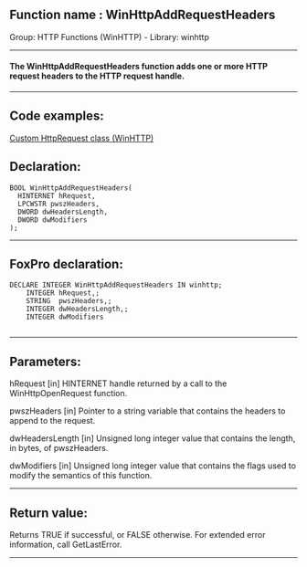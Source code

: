 
## Function name : WinHttpAddRequestHeaders
Group: HTTP Functions (WinHTTP) - Library: winhttp    
***  


#### The WinHttpAddRequestHeaders function adds one or more HTTP request headers to the HTTP request handle.
***  


## Code examples:
[Custom HttpRequest class (WinHTTP)](../../samples/sample_397.md)  

## Declaration:
```foxpro  
BOOL WinHttpAddRequestHeaders(
  HINTERNET hRequest,
  LPCWSTR pwszHeaders,
  DWORD dwHeadersLength,
  DWORD dwModifiers
);  
```  
***  


## FoxPro declaration:
```foxpro  
DECLARE INTEGER WinHttpAddRequestHeaders IN winhttp;
	INTEGER hRequest,;
	STRING  pwszHeaders,;
	INTEGER dwHeadersLength,;
	INTEGER dwModifiers
  
```  
***  


## Parameters:
hRequest 
[in] HINTERNET handle returned by a call to the WinHttpOpenRequest function.

pwszHeaders 
[in] Pointer to a string variable that contains the headers to append to the request.

dwHeadersLength 
[in] Unsigned long integer value that contains the length, in bytes, of pwszHeaders.

dwModifiers 
[in] Unsigned long integer value that contains the flags used to modify the semantics of this function.  
***  


## Return value:
Returns TRUE if successful, or FALSE otherwise. For extended error information, call GetLastError.   
***  

